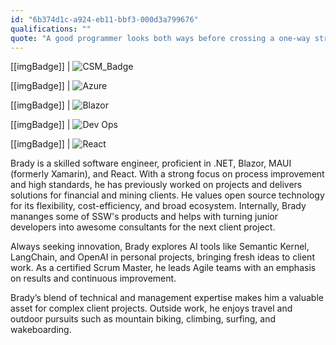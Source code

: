 ```yaml
---
id: "6b374d1c-a924-eb11-bbf3-000d3a799676"
qualifications: ""
quote: "A good programmer looks both ways before crossing a one-way street"
---
```


[[imgBadge]]
| ![CSM_Badge](../badges/Certification-scrumalliance-master.png)

[[imgBadge]]
| ![Azure](../badges/Business-microsoft-azure.png)

[[imgBadge]]
| ![Blazor](../badges/Developer-blazor.png)

[[imgBadge]]
| ![Dev Ops](../badges/Developer-devops.png)

[[imgBadge]]
| ![React](../badges/Developer-react.png)


Brady is a skilled software engineer, proficient in .NET, Blazor, MAUI (formerly Xamarin), and React. With a strong focus on process improvement and high standards, he has previously worked on projects and delivers solutions for financial and mining clients. He values open source technology for its flexibility, cost-efficiency, and broad ecosystem. Internally, Brady mananges some of SSW's products and helps with turning junior developers into awesome consultants for the next client project.

Always seeking innovation, Brady explores AI tools like Semantic Kernel, LangChain, and OpenAI in personal projects, bringing fresh ideas to client work. As a certified Scrum Master, he leads Agile teams with an emphasis on results and continuous improvement.

Brady’s blend of technical and management expertise makes him a valuable asset for complex client projects. Outside work, he enjoys travel and outdoor pursuits such as mountain biking, climbing, surfing, and wakeboarding.
